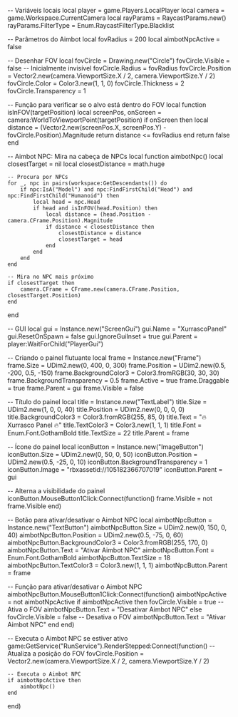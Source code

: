 -- Variáveis locais
local player = game.Players.LocalPlayer
local camera = game.Workspace.CurrentCamera
local rayParams = RaycastParams.new()
rayParams.FilterType = Enum.RaycastFilterType.Blacklist

-- Parâmetros do Aimbot
local fovRadius = 200
local aimbotNpcActive = false

-- Desenhar FOV
local fovCircle = Drawing.new("Circle")
fovCircle.Visible = false  -- Inicialmente invisível
fovCircle.Radius = fovRadius
fovCircle.Position = Vector2.new(camera.ViewportSize.X / 2, camera.ViewportSize.Y / 2)
fovCircle.Color = Color3.new(1, 1, 0)
fovCircle.Thickness = 2
fovCircle.Transparency = 1

-- Função para verificar se o alvo está dentro do FOV
local function isInFOV(targetPosition)
    local screenPos, onScreen = camera:WorldToViewportPoint(targetPosition)
    if onScreen then
        local distance = (Vector2.new(screenPos.X, screenPos.Y) - fovCircle.Position).Magnitude
        return distance <= fovRadius
    end
    return false
end

-- Aimbot NPC: Mira na cabeça de NPCs
local function aimbotNpc()
    local closestTarget = nil
    local closestDistance = math.huge

    -- Procura por NPCs
    for _, npc in pairs(workspace:GetDescendants()) do
        if npc:IsA("Model") and npc:FindFirstChild("Head") and npc:FindFirstChild("Humanoid") then
            local head = npc.Head
            if head and isInFOV(head.Position) then
                local distance = (head.Position - camera.CFrame.Position).Magnitude
                if distance < closestDistance then
                    closestDistance = distance
                    closestTarget = head
                end
            end
        end
    end

    -- Mira no NPC mais próximo
    if closestTarget then
        camera.CFrame = CFrame.new(camera.CFrame.Position, closestTarget.Position)
    end
end

-- GUI
local gui = Instance.new("ScreenGui")
gui.Name = "XurrascoPanel"
gui.ResetOnSpawn = false
gui.IgnoreGuiInset = true
gui.Parent = player:WaitForChild("PlayerGui")

-- Criando o painel flutuante
local frame = Instance.new("Frame")
frame.Size = UDim2.new(0, 400, 0, 300)
frame.Position = UDim2.new(0.5, -200, 0.5, -150)
frame.BackgroundColor3 = Color3.fromRGB(30, 30, 30)
frame.BackgroundTransparency = 0.5
frame.Active = true
frame.Draggable = true
frame.Parent = gui
frame.Visible = false

-- Título do painel
local title = Instance.new("TextLabel")
title.Size = UDim2.new(1, 0, 0, 40)
title.Position = UDim2.new(0, 0, 0, 0)
title.BackgroundColor3 = Color3.fromRGB(255, 85, 0)
title.Text = "🔥 Xurrasco Panel 🔥"
title.TextColor3 = Color3.new(1, 1, 1)
title.Font = Enum.Font.GothamBold
title.TextSize = 22
title.Parent = frame

-- Ícone do painel
local iconButton = Instance.new("ImageButton")
iconButton.Size = UDim2.new(0, 50, 0, 50)
iconButton.Position = UDim2.new(0.5, -25, 0, 10)
iconButton.BackgroundTransparency = 1
iconButton.Image = "rbxassetid://105182366707019"
iconButton.Parent = gui

-- Alterna a visibilidade do painel
iconButton.MouseButton1Click:Connect(function()
    frame.Visible = not frame.Visible
end)

-- Botão para ativar/desativar o Aimbot NPC
local aimbotNpcButton = Instance.new("TextButton")
aimbotNpcButton.Size = UDim2.new(0, 150, 0, 40)
aimbotNpcButton.Position = UDim2.new(0.5, -75, 0, 60)
aimbotNpcButton.BackgroundColor3 = Color3.fromRGB(255, 170, 0)
aimbotNpcButton.Text = "Ativar Aimbot NPC"
aimbotNpcButton.Font = Enum.Font.GothamBold
aimbotNpcButton.TextSize = 18
aimbotNpcButton.TextColor3 = Color3.new(1, 1, 1)
aimbotNpcButton.Parent = frame

-- Função para ativar/desativar o Aimbot NPC
aimbotNpcButton.MouseButton1Click:Connect(function()
    aimbotNpcActive = not aimbotNpcActive
    if aimbotNpcActive then
        fovCircle.Visible = true  -- Ativa o FOV
        aimbotNpcButton.Text = "Desativar Aimbot NPC"
    else
        fovCircle.Visible = false  -- Desativa o FOV
        aimbotNpcButton.Text = "Ativar Aimbot NPC"
    end
end)

-- Executa o Aimbot NPC se estiver ativo
game:GetService("RunService").RenderStepped:Connect(function()
    -- Atualiza a posição do FOV
    fovCircle.Position = Vector2.new(camera.ViewportSize.X / 2, camera.ViewportSize.Y / 2)
    
    -- Executa o Aimbot NPC
    if aimbotNpcActive then
        aimbotNpc()
    end
end)
